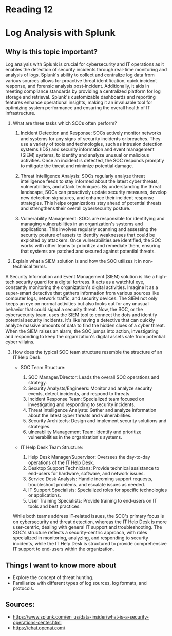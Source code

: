# Reading 12
# Log Analysis with Splunk
## Why is this topic important?

Log analysis with Splunk is crucial for cybersecurity and IT operations as it enables the detection of security incidents through real-time monitoring and analysis of logs. Splunk's ability to collect and centralize log data from various sources allows for proactive threat identification, quick incident response, and forensic analysis post-incident. Additionally, it aids in meeting compliance standards by providing a centralized platform for log storage and retrieval. Splunk's customizable dashboards and reporting features enhance operational insights, making it an invaluable tool for optimizing system performance and ensuring the overall health of IT infrastructure.

1. What are three tasks which SOCs often perform?

    1. Incident Detection and Response: SOCs actively monitor networks and systems for any signs of security incidents or breaches. They use a variety of tools and technologies, such as intrusion detection systems (IDS) and security information and event management (SIEM) systems, to identify and analyze unusual or malicious activities. Once an incident is detected, the SOC responds promptly to mitigate the threat and minimize potential damage.

    2. Threat Intelligence Analysis: SOCs regularly analyze threat intelligence feeds to stay informed about the latest cyber threats, vulnerabilities, and attack techniques. By understanding the threat landscape, SOCs can proactively update security measures, develop new detection signatures, and enhance their incident response strategies. This helps organizations stay ahead of potential threats and strengthens their overall cybersecurity posture.

    3. Vulnerability Management: SOCs are responsible for identifying and managing vulnerabilities in an organization's systems and applications. This involves regularly scanning and assessing the security posture of assets to identify weaknesses that could be exploited by attackers. Once vulnerabilities are identified, the SOC works with other teams to prioritize and remediate them, ensuring that systems are patched and secured against potential threats.

2. Explain what a SIEM solution is and how the SOC utilizes it in non-technical terms.


A Security Information and Event Management (SIEM) solution is like a high-tech security guard for a digital fortress. It acts as a watchful eye, constantly monitoring the organization's digital activities. Imagine it as a super-smart detective that gathers information from various sources like computer logs, network traffic, and security devices. The SIEM not only keeps an eye on normal activities but also looks out for any unusual behavior that could signal a security threat. Now, the SOC, or the cybersecurity team, uses the SIEM tool to connect the dots and identify potential security incidents. It's like having a detective that can quickly analyze massive amounts of data to find the hidden clues of a cyber threat. When the SIEM raises an alarm, the SOC jumps into action, investigating and responding to keep the organization's digital assets safe from potential cyber villains.

3. How does the typical SOC team structure resemble the structure of an IT Help Desk.

    - SOC Team Structure:

        1. SOC Manager/Director: Leads the overall SOC operations and strategy.
        2. Security Analysts/Engineers: Monitor and analyze security events, detect incidents, and respond to threats.
        3. Incident Response Team: Specialized team focused on investigating and responding to security incidents.
        4. Threat Intelligence Analysts: Gather and analyze information about the latest cyber threats and vulnerabilities.
        5. Security Architects: Design and implement security solutions and strategies.
        6. ulnerability Management Team: Identify and prioritize vulnerabilities in the organization's systems.
    - IT Help Desk Team Structure:

        1. Help Desk Manager/Supervisor: Oversees the day-to-day operations of the IT Help Desk.
        2. Desktop Support Technicians: Provide technical assistance to end-users for hardware, software, and network issues.
        3. Service Desk Analysts: Handle incoming support requests, troubleshoot problems, and escalate issues as needed.
        4. IT Support Specialists: Specialized roles for specific technologies or applications.
        5. User Training Specialists: Provide training to end-users on IT tools and best practices.


    While both teams address IT-related issues, the SOC's primary focus is on cybersecurity and threat detection, whereas the IT Help Desk is more user-centric, dealing with general IT support and troubleshooting. The SOC's structure reflects a security-centric approach, with roles specialized in monitoring, analyzing, and responding to security incidents, while the IT Help Desk is structured to provide comprehensive IT support to end-users within the organization.

## Things I want to know more about
-  Explore the concept of threat hunting.
- Familiarize with different types of log sources, log formats, and protocols. 
## Sources:
- https://www.splunk.com/en_us/data-insider/what-is-a-security-operations-center.html
- https://chat.openai.com/